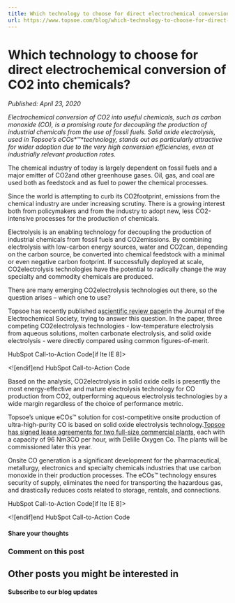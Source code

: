 ```yaml
---
title: Which technology to choose for direct electrochemical conversion of CO2 into chemicals?
url: https://www.topsoe.com/blog/which-technology-to-choose-for-direct-electrochemical-conversion-of-co2-into-chemicals#main-content
---
```


# Which technology to choose for direct electrochemical conversion of CO2 into chemicals?

*Published: April 23, 2020*

*Electrochemical conversion of CO2 into useful chemicals, such as carbon monoxide (CO), is a promising route for decoupling the production of industrial chemicals from the use of fossil fuels. Solid oxide electrolysis, used in Topsoe’s eCOs**™**technology, stands out as particularly attractive for wider adoption due to the very high conversion efficiencies, even at industrially relevant production rates.*

The chemical industry of today is largely dependent on fossil fuels and a major emitter of CO2and other greenhouse gases. Oil, gas, and coal are used both as feedstock and as fuel to power the chemical processes.

Since the world is attempting to curb its CO2footprint, emissions from the chemical industry are under increasing scrutiny. There is a growing interest both from policymakers and from the industry to adopt new, less CO2-intensive processes for the production of chemicals.

Electrolysis is an enabling technology for decoupling the production of industrial chemicals from fossil fuels and CO2emissions. By combining electrolysis with low-carbon energy sources, water and CO2can, depending on the carbon source, be converted into chemical feedstock with a minimal or even negative carbon footprint. If successfully deployed at scale, CO2electrolysis technologies have the potential to radically change the way specialty and commodity chemicals are produced.

There are many emerging CO2electrolysis technologies out there, so the question arises – which one to use?

Topsoe has recently published a[scientific review paper](https://iopscience.iop.org/article/10.1149/1945-7111/ab7099)in the Journal of the Electrochemical Society, trying to answer this question. In the paper, three competing CO2electrolysis technologies - low-temperature electrolysis from aqueous solutions, molten carbonate electrolysis, and solid oxide electrolysis - were directly compared using common figures-of-merit.

HubSpot Call-to-Action Code[if lte IE 8]><div id="hs-cta-ie-element"></div><![endif][](https://cta-redirect.hubspot.com/cta/redirect/2115834/12b032d5-9142-400b-b1da-981881a85c96)end HubSpot Call-to-Action Code

Based on the analysis, CO2electrolysis in solid oxide cells is presently the most energy-effective and mature electrolysis technology for CO production from CO2, outperforming aqueous electrolysis technologies by a wide margin regardless of the choice of performance metric.

Topsoe’s unique eCOs™ solution for cost-competitive onsite production of ultra-high-purity CO is based on solid oxide electrolysis technology.[Topsoe has signed lease agreements for two full-size commercial plants](/delille-oxygen-co.-leases-two-ecos-units-for-cost-competitive-onsite-co-production), each with a capacity of 96 Nm3CO per hour, with Delille Oxygen Co. The plants will be commissioned later this year.

Onsite CO generation is a significant development for the pharmaceutical, metallurgy, electronics and specialty chemicals industries that use carbon monoxide in their production processes. The eCOs™ technology ensures security of supply, eliminates the need for transporting the hazardous gas, and drastically reduces costs related to storage, rentals, and connections.

HubSpot Call-to-Action Code[if lte IE 8]><div id="hs-cta-ie-element"></div><![endif][](https://cta-redirect.hubspot.com/cta/redirect/2115834/ba46aa42-97e0-4ada-b772-8b50ee449057)end HubSpot Call-to-Action Code

#### Share your thoughts

### Comment on this post

## Other posts you might be interested in

#### Subscribe to our blog updates
